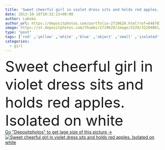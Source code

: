 ```yaml
---
title: 'Sweet cheerful girl in violet dress sits and holds red apples. Isolated on white'
date: 2013-10-16T10:32:13+00:00
author: Laboko
author_url: https://depositphotos.com/portfolio-2719629.html?ref=64678756
image: https://st.depositphotos.com/thumbs/2719629/image/3229/32294061/api_thumb_450.jpg?forcejpeg=true
type: "post"
tags: ['red' ,'yellow' ,'white' ,'blue' ,'object' ,'small' ,'isolated' ,'beautiful' ,'bright' ,'person' ,'human' ,'girl' ,'female' ,'sitting' ,'young' ,'smiling' ,'happiness' ,'joy' ,'cheerful' ,'portrait' ,'cute' ,'healthy' ,'apple' ,'sweet' ,'child' ,'little' ,'playful' ,'face' ,'man' ,'childhood' ,'funny' ,'kid' ,'violet' ,'pink' ,'pretty' ,'purple' ,'suit' ,'adorable' ,'dress' ,'peaceful' ,'innocence' ,'baby' ,'casual' ,'tiny' ,'expressing' ,'angel' ,'blouse' ,'infancy' ,'frill' ,'raglan' ]
categories: 
  - girl
---
```

<div aling="center">
            <font size="60"> Sweet cheerful girl in violet dress sits and holds red apples. Isolated on white</font>   
</div>
<div>
    <a href='https://st.depositphotos.com/thumbs/2719629/image/3229/32294061/api_thumb_450.jpg?forcejpeg=true?ref=64678756' target=_blank > Go "Depositphotos" to get lage size of this picture ->
        <img href='https://st.depositphotos.com/thumbs/2719629/image/3229/32294061/api_thumb_450.jpg?forcejpeg=true?ref=64678756' src='https://st.depositphotos.com/2719629/3229/i/950/depositphotos_32294061-stock-photo-sweet-cheerful-girl-in-violet.jpg?forcejpeg=true' alt='Sweet cheerful girl in violet dress sits and holds red apples. Isolated on white' >
    </a>
</div>
